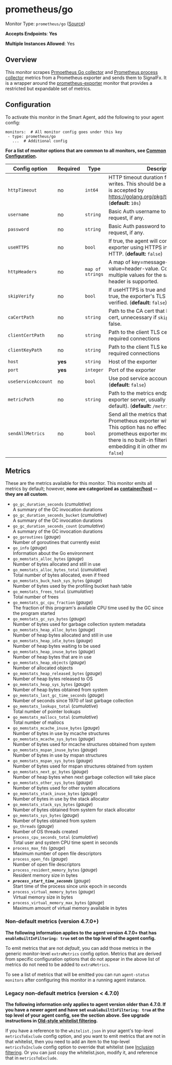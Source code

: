 
<!--- Generated by to-integrations-repo script in Smart Agent repo, DO NOT MODIFY HERE --->
<!--- GENERATED BY gomplate from scripts/docs/templates/monitor-page.md.tmpl --->

# prometheus/go

Monitor Type: `prometheus/go` ([Source](https://github.com/signalfx/signalfx-agent/tree/master/pkg/monitors/prometheus/go))

**Accepts Endpoints**: **Yes**

**Multiple Instances Allowed**: Yes

## Overview

This monitor scrapes [Prmoetheus Go
collector](https://godoc.org/github.com/prometheus/client_golang/prometheus#NewGoCollector)
and [Prometheus process
collector](https://godoc.org/github.com/prometheus/client_golang/prometheus#NewProcessCollector)
metrics from a Prometheus exporter and sends them to SignalFx.  It is a
wrapper around the [prometheus-exporter](./prometheus-exporter.md) monitor
that provides a restricted but expandable set of metrics.


## Configuration

To activate this monitor in the Smart Agent, add the following to your
agent config:

```
monitors:  # All monitor config goes under this key
 - type: prometheus/go
   ...  # Additional config
```

**For a list of monitor options that are common to all monitors, see [Common
Configuration](../monitor-config.html#common-configuration).**


| Config option | Required | Type | Description |
| --- | --- | --- | --- |
| `httpTimeout` | no | `int64` | HTTP timeout duration for both read and writes. This should be a duration string that is accepted by https://golang.org/pkg/time/#ParseDuration (**default:** `10s`) |
| `username` | no | `string` | Basic Auth username to use on each request, if any. |
| `password` | no | `string` | Basic Auth password to use on each request, if any. |
| `useHTTPS` | no | `bool` | If true, the agent will connect to the exporter using HTTPS instead of plain HTTP. (**default:** `false`) |
| `httpHeaders` | no | `map of strings` | A map of key=message-header and value=header-value. Comma separated multiple values for the same message-header is supported. |
| `skipVerify` | no | `bool` | If useHTTPS is true and this option is also true, the exporter's TLS cert will not be verified. (**default:** `false`) |
| `caCertPath` | no | `string` | Path to the CA cert that has signed the TLS cert, unnecessary if `skipVerify` is set to false. |
| `clientCertPath` | no | `string` | Path to the client TLS cert to use for TLS required connections |
| `clientKeyPath` | no | `string` | Path to the client TLS key to use for TLS required connections |
| `host` | **yes** | `string` | Host of the exporter |
| `port` | **yes** | `integer` | Port of the exporter |
| `useServiceAccount` | no | `bool` | Use pod service account to authenticate. (**default:** `false`) |
| `metricPath` | no | `string` | Path to the metrics endpoint on the exporter server, usually `/metrics` (the default). (**default:** `/metrics`) |
| `sendAllMetrics` | no | `bool` | Send all the metrics that come out of the Prometheus exporter without any filtering.  This option has no effect when using the prometheus exporter monitor directly since there is no built-in filtering, only when embedding it in other monitors. (**default:** `false`) |


## Metrics

These are the metrics available for this monitor.
This monitor emits all metrics by default; however, **none are categorized as
[container/host](https://docs.splunk.com/observability/admin/subscription-usage/monitor-imm-billing-usage.html#about-custom-bundled-and-high-resolution-metrics)
-- they are all custom**.


 - `go_gc_duration_seconds` (*cumulative*)<br>    A summary of the GC invocation durations
 - `go_gc_duration_seconds_bucket` (*cumulative*)<br>    A summary of the GC invocation durations
 - `go_gc_duration_seconds_count` (*cumulative*)<br>    A summary of the GC invocation durations
 - `go_goroutines` (*gauge*)<br>    Number of goroutines that currently exist
 - `go_info` (*gauge*)<br>    Information about the Go environment
 - `go_memstats_alloc_bytes` (*gauge*)<br>    Number of bytes allocated and still in use
 - `go_memstats_alloc_bytes_total` (*cumulative*)<br>    Total number of bytes allocated, even if freed
 - `go_memstats_buck_hash_sys_bytes` (*gauge*)<br>    Number of bytes used by the profiling bucket hash table
 - `go_memstats_frees_total` (*cumulative*)<br>    Total number of frees
 - `go_memstats_gc_cpu_fraction` (*gauge*)<br>    The fraction of this program's available CPU time used by the GC since the program started
 - `go_memstats_gc_sys_bytes` (*gauge*)<br>    Number of bytes used for garbage collection system metadata
 - `go_memstats_heap_alloc_bytes` (*gauge*)<br>    Number of heap bytes allocated and still in use
 - `go_memstats_heap_idle_bytes` (*gauge*)<br>    Number of heap bytes waiting to be used
 - `go_memstats_heap_inuse_bytes` (*gauge*)<br>    Number of heap bytes that are in use
 - `go_memstats_heap_objects` (*gauge*)<br>    Number of allocated objects
 - `go_memstats_heap_released_bytes` (*gauge*)<br>    Number of heap bytes released to OS
 - `go_memstats_heap_sys_bytes` (*gauge*)<br>    Number of heap bytes obtained from system
 - `go_memstats_last_gc_time_seconds` (*gauge*)<br>    Number of seconds since 1970 of last garbage collection
 - `go_memstats_lookups_total` (*cumulative*)<br>    Total number of pointer lookups
 - `go_memstats_mallocs_total` (*cumulative*)<br>    Total number of mallocs
 - `go_memstats_mcache_inuse_bytes` (*gauge*)<br>    Number of bytes in use by mcache structures
 - `go_memstats_mcache_sys_bytes` (*gauge*)<br>    Number of bytes used for mcache structures obtained from system
 - `go_memstats_mspan_inuse_bytes` (*gauge*)<br>    Number of bytes in use by mspan structures
 - `go_memstats_mspan_sys_bytes` (*gauge*)<br>    Number of bytes used for mspan structures obtained from system
 - `go_memstats_next_gc_bytes` (*gauge*)<br>    Number of heap bytes when next garbage collection will take place
 - `go_memstats_other_sys_bytes` (*gauge*)<br>    Number of bytes used for other system allocations
 - `go_memstats_stack_inuse_bytes` (*gauge*)<br>    Number of bytes in use by the stack allocator
 - `go_memstats_stack_sys_bytes` (*gauge*)<br>    Number of bytes obtained from system for stack allocator
 - `go_memstats_sys_bytes` (*gauge*)<br>    Number of bytes obtained from system
 - `go_threads` (*gauge*)<br>    Number of OS threads created
 - `process_cpu_seconds_total` (*cumulative*)<br>    Total user and system CPU time spent in seconds
 - `process_max_fds` (*gauge*)<br>    Maximum number of open file descriptors
 - `process_open_fds` (*gauge*)<br>    Number of open file descriptors
 - `process_resident_memory_bytes` (*gauge*)<br>    Resident memory size in bytes
 - ***`process_start_time_seconds`*** (*gauge*)<br>    Start time of the process since unix epoch in seconds
 - `process_virtual_memory_bytes` (*gauge*)<br>    Virtual memory size in bytes
 - `process_virtual_memory_max_bytes` (*gauge*)<br>    Maximum amount of virtual memory available in bytes

### Non-default metrics (version 4.7.0+)

**The following information applies to the agent version 4.7.0+ that has
`enableBuiltInFiltering: true` set on the top level of the agent config.**

To emit metrics that are not _default_, you can add those metrics in the
generic monitor-level `extraMetrics` config option.  Metrics that are derived
from specific configuration options that do not appear in the above list of
metrics do not need to be added to `extraMetrics`.

To see a list of metrics that will be emitted you can run `agent-status
monitors` after configuring this monitor in a running agent instance.

### Legacy non-default metrics (version < 4.7.0)

**The following information only applies to agent version older than 4.7.0. If
you have a newer agent and have set `enableBuiltInFiltering: true` at the top
level of your agent config, see the section above. See upgrade instructions in
[Old-style whitelist filtering](../legacy-filtering.html#old-style-whitelist-filtering).**

If you have a reference to the `whitelist.json` in your agent's top-level
`metricsToExclude` config option, and you want to emit metrics that are not in
that whitelist, then you need to add an item to the top-level
`metricsToInclude` config option to override that whitelist (see [Inclusion
filtering](../legacy-filtering.html#inclusion-filtering).  Or you can just
copy the whitelist.json, modify it, and reference that in `metricsToExclude`.



